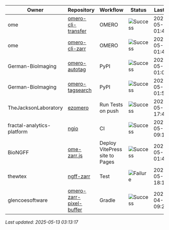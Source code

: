 | Owner | Repository | Workflow | Status | Last Run | URL |
| ----- | ---------- | -------- | ------ | -------- | --- |
| ome | [omero-cli-transfer](https://github.com/ome/omero-cli-transfer) | OMERO | ![Success](https://img.shields.io/badge/Success-brightgreen) | 2025-05-13 01:41:47 | [14986295972](https://github.com/ome/omero-cli-transfer/actions/runs/14986295972) |
| ome | [omero-cli-zarr](https://github.com/ome/omero-cli-zarr) | OMERO | ![Success](https://img.shields.io/badge/Success-brightgreen) | 2025-05-11 01:42:04 | [14951081309](https://github.com/ome/omero-cli-zarr/actions/runs/14951081309) |
| German-BioImaging | [omero-autotag](https://github.com/German-BioImaging/omero-autotag) | PyPI | ![Success](https://img.shields.io/badge/Success-brightgreen) | 2025-05-13 01:02:47 | [14985838155](https://github.com/German-BioImaging/omero-autotag/actions/runs/14985838155) |
| German-BioImaging | [omero-tagsearch](https://github.com/German-BioImaging/omero-tagsearch) | PyPI | ![Success](https://img.shields.io/badge/Success-brightgreen) | 2025-05-13 01:53:34 | [14986428148](https://github.com/German-BioImaging/omero-tagsearch/actions/runs/14986428148) |
| TheJacksonLaboratory | [ezomero](https://github.com/TheJacksonLaboratory/ezomero) | Run Tests on push | ![Success](https://img.shields.io/badge/Success-brightgreen) | 2025-05-07 17:49:44 | [14889918626](https://github.com/TheJacksonLaboratory/ezomero/actions/runs/14889918626) |
| fractal-analytics-platform | [ngio](https://github.com/fractal-analytics-platform/ngio) | CI | ![Success](https://img.shields.io/badge/Success-brightgreen) | 2025-05-12 09:10:04 | [14968339737](https://github.com/fractal-analytics-platform/ngio/actions/runs/14968339737) |
| BioNGFF | [ome-zarr.js](https://github.com/BioNGFF/ome-zarr.js) | Deploy VitePress site to Pages | ![Success](https://img.shields.io/badge/Success-brightgreen) | 2025-05-13 01:42:10 | [14986300559](https://github.com/BioNGFF/ome-zarr.js/actions/runs/14986300559) |
| thewtex | [ngff-zarr](https://github.com/thewtex/ngff-zarr) | Test | ![Failure](https://img.shields.io/badge/Failure-red) | 2025-05-06 18:14:25 | [14866763732](https://github.com/thewtex/ngff-zarr/actions/runs/14866763732) |
| glencoesoftware | [omero-zarr-pixel-buffer](https://github.com/glencoesoftware/omero-zarr-pixel-buffer) | Gradle | ![Success](https://img.shields.io/badge/Success-brightgreen) | 2025-04-24 09:28:40 | [14638230741](https://github.com/glencoesoftware/omero-zarr-pixel-buffer/actions/runs/14638230741) |


*Last updated: 2025-05-13 03:13:17*